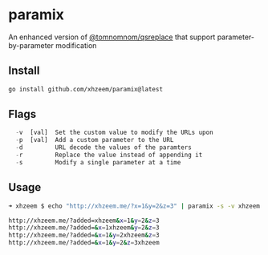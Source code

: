# paramix
An enhanced version of [@tomnomnom/qsreplace](https://github.com/tomnomnom/qsreplace/) that support parameter-by-parameter modification


## Install
```bash
go install github.com/xhzeem/paramix@latest
```

## Flags

```python
  -v  [val]  Set the custom value to modify the URLs upon
  -p  [val]  Add a custom parameter to the URL
  -d         URL decode the values of the paramters
  -r         Replace the value instead of appending it
  -s         Modify a single parameter at a time
```

## Usage
```bash
➜ xhzeem $ echo "http://xhzeem.me/?x=1&y=2&z=3" | paramix -s -v xhzeem -p added

http://xhzeem.me/?added=xhzeem&x=1&y=2&z=3
http://xhzeem.me/?added=&x=1xhzeem&y=2&z=3
http://xhzeem.me/?added=&x=1&y=2xhzeem&z=3
http://xhzeem.me/?added=&x=1&y=2&z=3xhzeem
```
